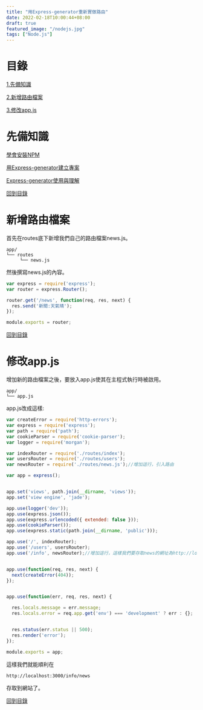 ```yaml
---
title: "用Express-generator重新實做路由"
date: 2022-02-18T10:00:44+08:00
draft: true
featured_image: "/nodejs.jpg"
tags: ["Node.js"]
---
```


# 目錄

[1.先備知識](#先備知識)

[2.新增路由檔案](#新增路由檔案)

[3.修改app.js](#修改appjs)

# 先備知識

[學會安裝NPM](/blog/public/post/node.js/npm安裝/)

[用Express-generator建立專案](/blog/public/post/node.js/用express-generator建立專案/)

[Express-generator使用與理解](/blog/public/post/node.js/express-generator使用與理解/)

[回到目錄](#目錄)

# 新增路由檔案

首先在routes底下新增我們自己的路由檔案news.js。

```
app/
└── routes
     └── news.js
```

然後撰寫news.js的內容。

```javascript
var express = require('express');
var router = express.Router();

router.get('/news', function(req, res, next) {
  res.send('新聞:天氣晴');
});

module.exports = router;

```

[回到目錄](#目錄)

# 修改app.js

增加新的路由檔案之後，要放入app.js使其在主程式執行時被啟用。

```
app/
└── app.js
```

app.js改成這樣:

```javascript
var createError = require('http-errors');
var express = require('express');
var path = require('path');
var cookieParser = require('cookie-parser');
var logger = require('morgan');

var indexRouter = require('./routes/index');
var usersRouter = require('./routes/users');
var newsRouter = require('./routes/news.js');//增加這行，引入路由

var app = express();


app.set('views', path.join(__dirname, 'views'));
app.set('view engine', 'jade');

app.use(logger('dev'));
app.use(express.json());
app.use(express.urlencoded({ extended: false }));
app.use(cookieParser());
app.use(express.static(path.join(__dirname, 'public')));

app.use('/', indexRouter);
app.use('/users', usersRouter);
app.use('/info', newsRouter);//增加這行，這樣我們要存取news的網址為http://localhost:3000/info/news


app.use(function(req, res, next) {
  next(createError(404));
});


app.use(function(err, req, res, next) {

  res.locals.message = err.message;
  res.locals.error = req.app.get('env') === 'development' ? err : {};


  res.status(err.status || 500);
  res.render('error');
});

module.exports = app;
```

這樣我們就能順利在

```
http://localhost:3000/info/news
```

存取到網站了。

[回到目錄](#目錄)